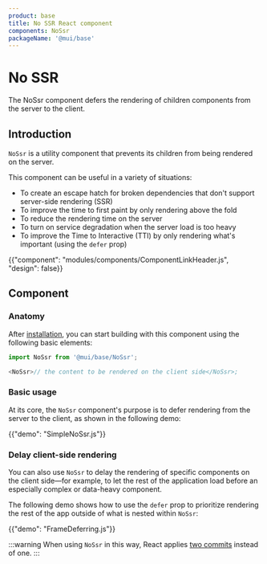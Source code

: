 ```yaml
---
product: base
title: No SSR React component
components: NoSsr
packageName: '@mui/base'
---
```


# No SSR

<p class="description">The NoSsr component defers the rendering of children components from the server to the client.</p>

## Introduction

`NoSsr` is a utility component that prevents its children from being rendered on the server.

This component can be useful in a variety of situations:

- To create an escape hatch for broken dependencies that don't support server-side rendering (SSR)
- To improve the time to first paint by only rendering above the fold
- To reduce the rendering time on the server
- To turn on service degradation when the server load is too heavy
- To improve the Time to Interactive (TTI) by only rendering what's important (using the `defer` prop)

{{"component": "modules/components/ComponentLinkHeader.js", "design": false}}

## Component

### Anatomy

After [installation](/base/getting-started/installation/), you can start building with this component using the following basic elements:

```js
import NoSsr from '@mui/base/NoSsr';

<NoSsr>// the content to be rendered on the client side</NoSsr>;
```

### Basic usage

At its core, the `NoSsr` component's purpose is to defer rendering from the server to the client, as shown in the following demo:

{{"demo": "SimpleNoSsr.js"}}

### Delay client-side rendering

You can also use `NoSsr` to delay the rendering of specific components on the client side—for example, to let the rest of the application load before an especially complex or data-heavy component.

The following demo shows how to use the `defer` prop to prioritize rendering the rest of the app outside of what is nested within `NoSsr`:

{{"demo": "FrameDeferring.js"}}

:::warning
When using `NoSsr` in this way, React applies [two commits](https://reactjs.org/docs/strict-mode.html#detecting-unexpected-side-effects) instead of one.
:::
